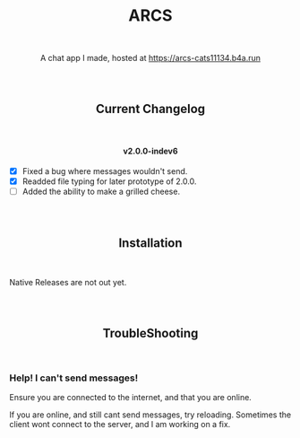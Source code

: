 <div align='center'>

# ARCS

<br>

A chat app I made, hosted at https://arcs-cats11134.b4a.run

<br>

#
## Current Changelog

<br>

#### v2.0.0-indev6
</div>

- [x] Fixed a bug where messages wouldn't send.
- [x] Readded file typing for later prototype of 2.0.0.
- [ ] Added the ability to make a grilled cheese. 
  
<br>

<div align='center'>

#
## Installation

</div>

<br>

Native Releases are not out yet.

<br>

<div align='center'>

#
## TroubleShooting

</div>

<br>

### Help! I can't send messages!
Ensure you are connected to the internet, and that you are online.

If you are online, and still cant send messages, try reloading. Sometimes the client wont connect to the server, and I am working on a fix.

